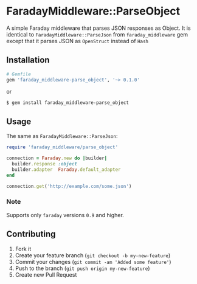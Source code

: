 # FaradayMiddleware::ParseObject

A simple Faraday middleware that parses JSON responses as Object. It is identical to `FaradayMiddleware::ParseJson` from `faraday_middleware` gem except that it parses JSON as `OpenStruct` instead of `Hash`

## Installation

``` ruby
# Gemfile
gem 'faraday_middleware-parse_object', '~> 0.1.0'
```

or

``` bash
$ gem install faraday_middleware-parse_object
```

## Usage

The same as `FaradayMiddleware::ParseJson`:

``` ruby
require 'faraday_middleware/parse_object'

connection = Faraday.new do |builder|
  builder.response :object
  builder.adapter  Faraday.default_adapter
end

connection.get('http://example.com/some.json')
```

### Note

Supports only `faraday` versions `0.9` and higher.

## Contributing

1. Fork it
2. Create your feature branch (`git checkout -b my-new-feature`)
3. Commit your changes (`git commit -am 'Added some feature'`)
4. Push to the branch (`git push origin my-new-feature`)
5. Create new Pull Request

